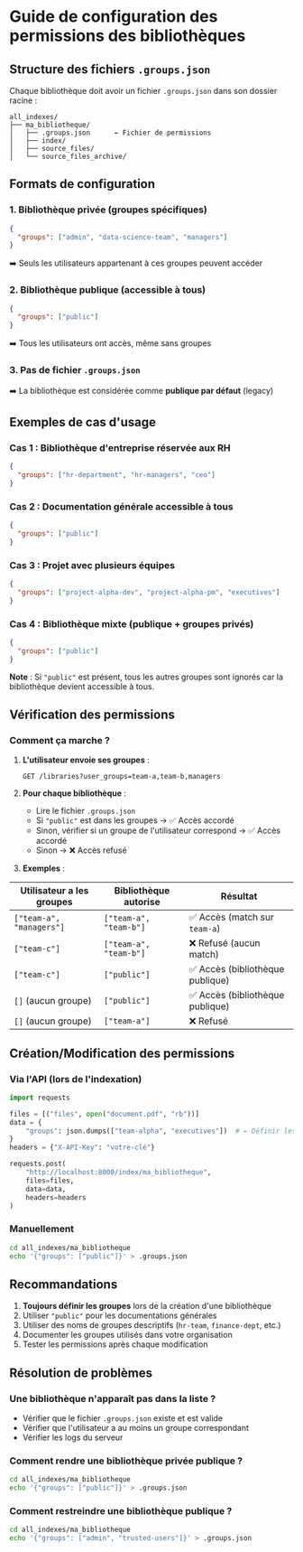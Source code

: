 # Guide de configuration des permissions des bibliothèques

## Structure des fichiers `.groups.json`

Chaque bibliothèque doit avoir un fichier `.groups.json` dans son dossier racine :
```
all_indexes/
├── ma_bibliotheque/
│   ├── .groups.json      ← Fichier de permissions
│   ├── index/
│   ├── source_files/
│   └── source_files_archive/
```

## Formats de configuration

### 1. Bibliothèque privée (groupes spécifiques)
```json
{
  "groups": ["admin", "data-science-team", "managers"]
}
```
➡️ Seuls les utilisateurs appartenant à ces groupes peuvent accéder

### 2. Bibliothèque publique (accessible à tous)
```json
{
  "groups": ["public"]
}
```
➡️ Tous les utilisateurs ont accès, même sans groupes

### 3. Pas de fichier `.groups.json`
➡️ La bibliothèque est considérée comme **publique par défaut** (legacy)

## Exemples de cas d'usage

### Cas 1 : Bibliothèque d'entreprise réservée aux RH
```json
{
  "groups": ["hr-department", "hr-managers", "ceo"]
}
```

### Cas 2 : Documentation générale accessible à tous
```json
{
  "groups": ["public"]
}
```

### Cas 3 : Projet avec plusieurs équipes
```json
{
  "groups": ["project-alpha-dev", "project-alpha-pm", "executives"]
}
```

### Cas 4 : Bibliothèque mixte (publique + groupes privés)
```json
{
  "groups": ["public"]
}
```
**Note** : Si `"public"` est présent, tous les autres groupes sont ignorés car la bibliothèque devient accessible à tous.

## Vérification des permissions

### Comment ça marche ?

1. **L'utilisateur envoie ses groupes** :
   ```
   GET /libraries?user_groups=team-a,team-b,managers
   ```

2. **Pour chaque bibliothèque** :
   - Lire le fichier `.groups.json`
   - Si `"public"` est dans les groupes → ✅ Accès accordé
   - Sinon, vérifier si un groupe de l'utilisateur correspond → ✅ Accès accordé
   - Sinon → ❌ Accès refusé

3. **Exemples** :

| Utilisateur a les groupes | Bibliothèque autorise | Résultat |
|---------------------------|----------------------|----------|
| `["team-a", "managers"]` | `["team-a", "team-b"]` | ✅ Accès (match sur `team-a`) |
| `["team-c"]` | `["team-a", "team-b"]` | ❌ Refusé (aucun match) |
| `["team-c"]` | `["public"]` | ✅ Accès (bibliothèque publique) |
| `[]` (aucun groupe) | `["public"]` | ✅ Accès (bibliothèque publique) |
| `[]` (aucun groupe) | `["team-a"]` | ❌ Refusé |

## Création/Modification des permissions

### Via l'API (lors de l'indexation)
```python
import requests

files = [("files", open("document.pdf", "rb"))]
data = {
    "groups": json.dumps(["team-alpha", "executives"])  # ← Définir les groupes
}
headers = {"X-API-Key": "votre-clé"}

requests.post(
    "http://localhost:8000/index/ma_bibliotheque",
    files=files,
    data=data,
    headers=headers
)
```

### Manuellement
```bash
cd all_indexes/ma_bibliotheque
echo '{"groups": ["public"]}' > .groups.json
```

## Recommandations

1. **Toujours définir les groupes** lors de la création d'une bibliothèque
2. Utiliser `"public"` pour les documentations générales
3. Utiliser des noms de groupes descriptifs (`hr-team`, `finance-dept`, etc.)
4. Documenter les groupes utilisés dans votre organisation
5. Tester les permissions après chaque modification

## Résolution de problèmes

### Une bibliothèque n'apparaît pas dans la liste ?
- Vérifier que le fichier `.groups.json` existe et est valide
- Vérifier que l'utilisateur a au moins un groupe correspondant
- Vérifier les logs du serveur

### Comment rendre une bibliothèque privée publique ?
```bash
cd all_indexes/ma_bibliotheque
echo '{"groups": ["public"]}' > .groups.json
```

### Comment restreindre une bibliothèque publique ?
```bash
cd all_indexes/ma_bibliotheque
echo '{"groups": ["admin", "trusted-users"]}' > .groups.json
```
